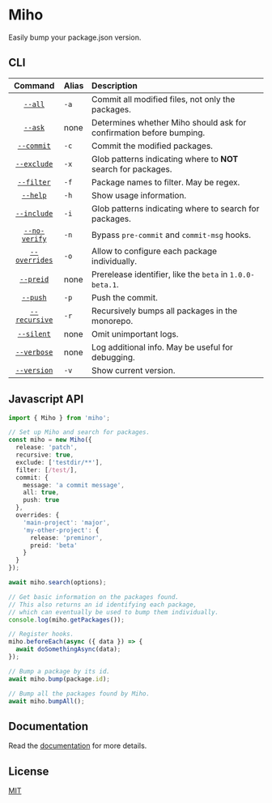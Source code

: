 # Miho

Easily bump your package.json version.

## CLI

|                        Command                        | Alias | Description                                                         |
| :---------------------------------------------------: | :---- | :------------------------------------------------------------------ |
|       [`--all`](https://tb.dev.br/miho/cli#all)       | `-a`  | Commit all modified files, not only the packages.                   |
|       [`--ask`](https://tb.dev.br/miho/cli#ask)       | none  | Determines whether Miho should ask for confirmation before bumping. |
|    [`--commit`](https://tb.dev.br/miho/cli#commit)    | `-c`  | Commit the modified packages.                                       |
|   [`--exclude`](https://tb.dev.br/miho/cli#exclude)   | `-x`  | Glob patterns indicating where to **NOT** search for packages.      |
|    [`--filter`](https://tb.dev.br/miho/cli#filter)    | `-f`  | Package names to filter. May be regex.                              |
|      [`--help`](https://tb.dev.br/miho/cli#help)      | `-h`  | Show usage information.                                             |
|   [`--include`](https://tb.dev.br/miho/cli#include)   | `-i`  | Glob patterns indicating where to search for packages.              |
| [`--no-verify`](https://tb.dev.br/miho/cli#no-verify) | `-n`  | Bypass `pre-commit` and `commit-msg` hooks.                         |
| [`--overrides`](https://tb.dev.br/miho/cli#overrides) | `-o`  | Allow to configure each package individually.                       |
|     [`--preid`](https://tb.dev.br/miho/cli#preid)     | none  | Prerelease identifier, like the `beta` in `1.0.0-beta.1`.           |
|      [`--push`](https://tb.dev.br/miho/cli#push)      | `-p`  | Push the commit.                                                    |
| [`--recursive`](https://tb.dev.br/miho/cli#recursive) | `-r`  | Recursively bumps all packages in the monorepo.                     |
|    [`--silent`](https://tb.dev.br/miho/cli#silent)    | none  | Omit unimportant logs.                                              |
|   [`--verbose`](https://tb.dev.br/miho/cli#verbose)   | none  | Log additional info. May be useful for debugging.                   |
|   [`--version`](https://tb.dev.br/miho/cli#version)   | `-v`  | Show current version.                                               |

## Javascript API

```ts
import { Miho } from 'miho';

// Set up Miho and search for packages.
const miho = new Miho({
  release: 'patch',
  recursive: true,
  exclude: ['testdir/**'],
  filter: [/test/],
  commit: {
    message: 'a commit message',
    all: true,
    push: true
  },
  overrides: {
    'main-project': 'major',
    'my-other-project': {
      release: 'preminor',
      preid: 'beta'
    }
  }
});

await miho.search(options);

// Get basic information on the packages found.
// This also returns an id identifying each package,
// which can eventually be used to bump them individually.
console.log(miho.getPackages());

// Register hooks.
miho.beforeEach(async ({ data }) => {
  await doSomethingAsync(data);
});

// Bump a package by its id.
await miho.bump(package.id);

// Bump all the packages found by Miho.
await miho.bumpAll();
```

## Documentation

Read the [documentation](https://tb.dev.br/miho) for more details.

## License

[MIT](https://github.com/ferreira-tb/miho/blob/main/LICENSE)
